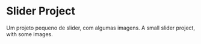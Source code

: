 # Slider Project
Um projeto pequeno de slider, com algumas imagens.
A small slider project, with some images.